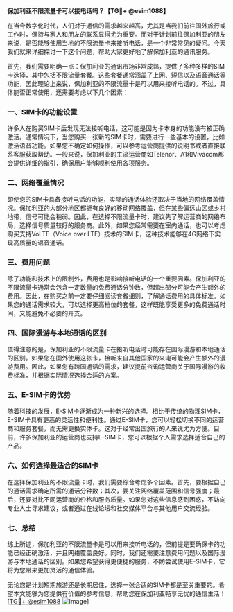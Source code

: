 **保加利亚不限流量卡可以接电话吗？【TG💪+ @esim1088】**

在当今数字化时代，人们对于通信的需求越来越高，尤其是当我们前往国外旅行或工作时，保持与家人和朋友的联系显得尤为重要。而对于计划前往保加利亚的朋友来说，是否能够使用当地的不限流量卡来接听电话，是一个非常常见的疑问。今天我们就来详细探讨一下这个问题，帮助大家更好地了解保加利亚的通讯服务。

首先，我们需要明确一点：保加利亚的通讯市场非常成熟，提供了多种多样的SIM卡选择，其中包括不限流量套餐。这些套餐通常涵盖了上网、短信以及语音通话等功能，因此理论上来说，保加利亚的不限流量卡是可以用来接听电话的。不过，具体能否正常使用，还需要考虑以下几个因素：

### **一、SIM卡的功能设置**

许多人在购买SIM卡后发现无法接听电话，这可能是因为卡本身的功能没有被正确激活。通常情况下，当您购买一张新的SIM卡时，需要进行一些基本的设置，比如激活语音功能。如果您不确定如何操作，可以参考运营商提供的说明书或者直接联系客服获取帮助。一般来说，保加利亚的主流运营商如Telenor、A1和Vivacom都会提供详细的指引，确保用户能够顺利使用各项服务。

### **二、网络覆盖情况**

即使您的SIM卡具备接听电话的功能，实际的通话体验还取决于当地的网络覆盖情况。保加利亚的大部分地区都拥有良好的移动网络覆盖，但在某些偏远山区或乡村地带，信号可能会稍弱。因此，在选择不限流量卡时，建议先了解运营商的网络布局，选择信号质量较好的服务商。此外，如果您经常需要在室内通话，也可以考虑购买支持VoLTE（Voice over LTE）技术的SIM卡，这种技术能够在4G网络下实现高质量的语音通话。

### **三、费用问题**

除了功能和技术上的限制外，费用也是影响接听电话的一个重要因素。保加利亚的不限流量卡通常会包含一定数量的免费通话分钟数，但超出部分可能会产生额外的费用。因此，在购买之前一定要仔细阅读套餐细则，了解通话费用的具体标准。如果您的通话需求较大，可以选择更高档位的套餐，这样既能享受更多的免费通话时间，又能避免不必要的开支。

### **四、国际漫游与本地通话的区别**

值得注意的是，保加利亚的不限流量卡在接听电话时可能存在国际漫游和本地通话的区别。如果您在国外使用这张卡，接听来自其他国家的来电可能会产生额外的漫游费用。因此，如果您有跨国通话的需求，建议提前咨询运营商关于国际漫游的收费标准，并根据实际情况选择合适的方案。

### **五、E-SIM卡的优势**

随着科技的发展，E-SIM卡逐渐成为一种新兴的选择。相比于传统的物理SIM卡，E-SIM卡具有更高的灵活性和便利性。通过E-SIM卡，您可以轻松切换不同的运营商和服务套餐，而无需更换实体卡。这对于经常出国旅行的人来说尤为方便。目前，许多保加利亚的运营商也支持E-SIM卡，您可以根据个人需求选择适合自己的产品。

### **六、如何选择最适合的SIM卡**

在选择保加利亚的不限流量卡时，我们需要综合考虑多个因素。首先，要根据自己的通话需求确定所需的通话分钟数；其次，要关注网络覆盖范围和信号强度；最后，还要对比不同运营商的价格和服务质量。如果您对这些信息感到困惑，不妨向专业人士寻求建议，或者通过在线论坛和社交媒体平台与其他用户交流经验。

### **七、总结**

综上所述，保加利亚的不限流量卡是可以用来接听电话的，但前提是要确保卡的功能已经正确激活，并且网络覆盖良好。同时，我们还需要注意费用问题以及国际漫游与本地通话的区别。如果您希望获得更便捷的服务，不妨尝试使用E-SIM卡，它将为您带来更加灵活的通信体验。

无论您是计划短期旅游还是长期居住，选择一张合适的SIM卡都是至关重要的。希望本文能够为您提供有价值的参考信息，帮助您在保加利亚畅享无忧的通信生活！[[TG💪+ @esim1088](https://t.me/s/esim1088) ![Image](https://i.postimg.cc/4NQfJmqS/Snipaste-2025-05-13-00-14-12.png)]